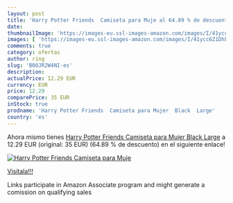 ```yaml
---
layout: post
title: 'Harry Potter Friends  Camiseta para Muje al 64.89 % de descuento'
date: 
thumbnailImage: 'https://images-eu.ssl-images-amazon.com/images/I/41ycc6Z1DhL._SL200_.jpg'
images: [ 'https://images-eu.ssl-images-amazon.com/images/I/41ycc6Z1DhL._SL200_.jpg' ]
comments: true
category: ofertas
author: ring
slug: 'B00JR2W4NI-es'
description:
actualPrice: 12.29 EUR
currency: EUR
price: 12.29
comparePrice: 35 EUR
inStock: true
prodname: 'Harry Potter Friends  Camiseta para Mujer  Black  Large'
country: 'es'
---
```


Ahora mismo tienes [Harry Potter Friends  Camiseta para Mujer  Black  Large](https://www.amazon.es/dp/B00JR2W4NI/?tag=tolees-21) a 12.29 EUR (original: 35 EUR) (64.89 %  de descuento) en el siguiente enlace!

[![Harry Potter Friends  Camiseta para Muje](https://images-eu.ssl-images-amazon.com/images/I/41ycc6Z1DhL._SL200_.jpg)](https://www.amazon.es/dp/B00JR2W4NI/?tag=tolees-21)

[Visítala!!!](https://www.amazon.es/dp/B00JR2W4NI/?tag=tolees-21)

Links participate in Amazon Associate program and might generate a comission on qualifying sales
